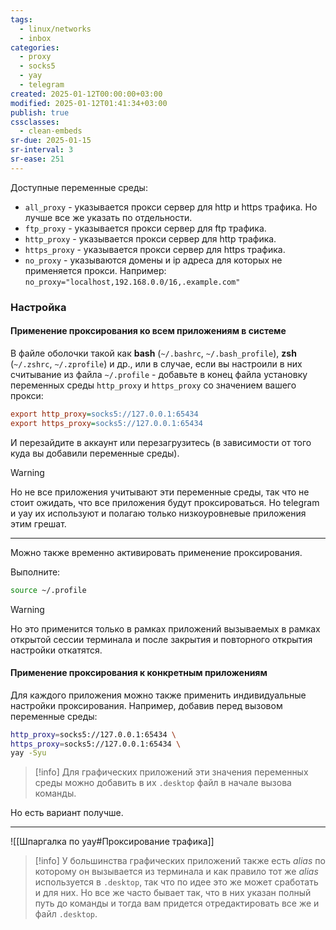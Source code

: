 ```yaml
---
tags:
  - linux/networks
  - inbox
categories:
  - proxy
  - socks5
  - yay
  - telegram
created: 2025-01-12T00:00:00+03:00
modified: 2025-01-12T01:41:34+03:00
publish: true
cssclasses:
  - clean-embeds
sr-due: 2025-01-15
sr-interval: 3
sr-ease: 251
---
```

Доступные переменные среды: 
* `all_proxy` - указывается прокси сервер для http и https трафика. Но лучше все же указать по отдельности.
* `ftp_proxy` - указывается прокси сервер для ftp трафика.
* `http_proxy` - указывается прокси сервер для http трафика.
* `https_proxy` - указывается прокси сервер для https трафика.
* `no_proxy` - указываются домены и ip адреса для которых не применяется прокси. Например: `no_proxy="localhost,192.168.0.0/16,.example.com"`
### Настройка

#### Применение проксирования ко всем приложениям в системе

В файле оболочки такой как **bash** (`~/.bashrc`, `~/.bash_profile`), **zsh** (`~/.zshrc`, `~/.zprofile`) и др., или в случае, если вы настроили в них считывание из файла `~/.profile` - добавьте в конец файла установку переменных среды `http_proxy` и `https_proxy` со значением вашего прокси:

```ini title:~/.profile ln:true
export http_proxy=socks5://127.0.0.1:65434
export https_proxy=socks5://127.0.0.1:65434
```

И перезайдите в аккаунт или перезагрузитесь (в зависимости от того куда вы добавили переменные среды).

> [!warning] 
>  Но не все приложения учитывают эти переменные среды, так что не стоит ожидать, что все приложения будут проксироваться. Но telegram и yay их используют и полагаю только низкоуровневые приложения этим грешат.

---

Можно также временно активировать применение проксирования. 

Выполните:

```sh
source ~/.profile
```

> [!warning] 
> Но это применится только в рамках приложений вызываемых в рамках открытой сессии терминала и после закрытия и повторного открытия настройки откатятся. 
#### Применение проксирования к конкретным приложениям

Для каждого приложения можно также применить индивидуальные настройки проксирования.
Например, добавив перед вызовом переменные среды:

```sh
http_proxy=socks5://127.0.0.1:65434 \
https_proxy=socks5://127.0.0.1:65434 \
yay -Syu
```

> [!info] 
> Для графических приложений эти значения переменных среды можно добавить в их `.desktop` файл в начале вызова команды. 

Но есть вариант получше.

---

![[Шпаргалка по yay#Проксирование трафика]]

> [!info] 
> У большинства графических приложений также есть *alias* по которому он вызывается из терминала и как правило тот же *alias* используется в `.desktop`, так что по идее это же может сработать и для них. Но все же часто бывает так, что в них указан полный путь до команды и тогда вам придется отредактировать все же и файл `.desktop`. 